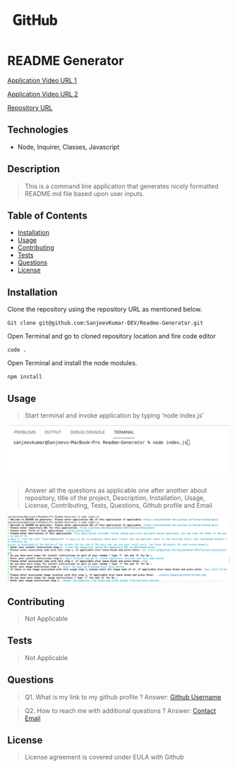 ![Github EULA](assets/Images/Github_logo_black.png)
# README Generator

[Application Video URL 1  ](https://drive.google.com/file/d/1jPwBuRB2FDgLHR9P9UpDvUee3XBwPRly/view)

[Application Video URL 2  ](https://drive.google.com/file/d/1Q1-dKIY6HLKycwmEJbT96oecwu50dC0m/view)

[Repository URL ](https://github.com/SanjeevKumar-DEV/Readme-Generator)

## Technologies

- Node, Inquirer, Classes, Javascript

## Description

> This is a command line application that 
> generates nicely formatted README.md file 
> based upon user inputs. 

## Table of Contents

- [Installation](#Installation)
- [Usage](#Usage)
- [Contributing](#Contributing)
- [Tests](#Tests)
- [Questions](#Questions)
- [License](#License)

## Installation

Clone the repository using the repository URL as mentioned below.
```
Git clone git@github.com:SanjeevKumar-DEV/Readme-Generator.git
```
Open Terminal and go to cloned repository location and fire code editor
```
code .
```
Open Terminal and install the node modules.
```
npm install
```

## Usage

> Start terminal and invoke application by typing ‘node index.js’  

![Start the application](assets/Images/startTheApplication.png) 

> Answer all the questions as applicable one after another about repository, title of the project, Description, Installation, Usage, License, Contributing, Tests, Questions, Github profile and Email 

![Provide Inputs](assets/Images/provideInputs.png) 

## Contributing

> Not Applicable 

## Tests

> Not Applicable 

## Questions

> Q1. What is my link to my github profile ? 
Answer: [Github Username](https://github.com/SanjeevKumar-DEV) 

> Q2. How to reach me with additional questions ? 
Answer: [Contact Email](mailto:sanjeevkumar@me.com)

## License

> License agreement is covered under EULA with Github
